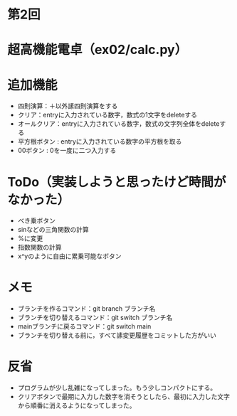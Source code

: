 # 第2回
# 超高機能電卓（ex02/calc.py）
# 追加機能
- 四則演算：＋以外䛾四則演算をする
- クリア：entryに入力されている数字，数式の1文字をdeleteする
- オールクリア：entryに入力されている数字，数式の文字列全体をdeleteする
- 平方根ボタン : entryに入力されている数字の平方根を取る
- 00ボタン : 0を一度に二つ入力する


# ToDo（実装しようと思ったけど時間がなかった）
- べき乗ボタン
- sinなどの三角関数の計算
- %に変更
- 指数関数の計算
- x^yのように自由に累乗可能なボタン


# メモ
- ブランチを作るコマンド：git branch ブランチ名
- ブランチを切り替えるコマンド：git switch ブランチ名
- mainブランチに戻るコマンド：git switch main
- ブランチを切り替える前に，すべて䛾変更履歴をコミットした方がいい

# 反省
- プログラムが少し乱雑になってしまった。もう少しコンパクトにする。
- クリアボタンで最期に入力した数字を消そうとしたら、最初に入力した文字から順番に消えるようになってしまった。